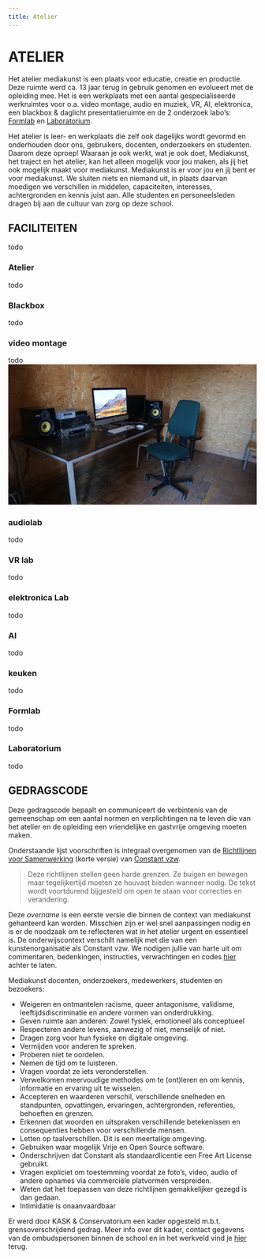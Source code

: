 ```yaml
---
title: Atelier
---
```


# ATELIER
Het atelier mediakunst is een plaats voor educatie, creatie en productie. Deze ruimte werd ca. 13 jaar terug in gebruik genomen en evolueert met de opleiding mee. Het is een werkplaats met een aantal gespecialiseerde werkruimtes voor o.a. video montage, audio en muziek, VR, AI, elektronica, een blackbox & daglicht presentatieruimte en de 2 onderzoek labo’s: [Formlab](https://www.formlab.schoolofarts.be/) en [Laboratorium](http://laboratorium.bio/).

Het atelier is leer- en werkplaats die zelf ook dagelijks wordt gevormd en onderhouden door ons, gebruikers, docenten, onderzoekers en studenten. Daarom deze oproep! Waaraan je ook werkt, wat je ook doet, Mediakunst, het traject en het atelier, kan het alleen mogelijk voor jou maken, als jij het ook mogelijk maakt voor mediakunst. Mediakunst is er voor jou en jij bent er voor mediakunst. We sluiten niets en niemand uit, in plaats daarvan moedigen we verschillen in middelen, capaciteiten, interesses, achtergronden en kennis juist aan. Alle studenten en personeelsleden dragen bij aan de cultuur van zorg op deze school.

## FACILITEITEN
todo
### Atelier
todo
### Blackbox
todo
### video montage
todo![videomontage](videomontage.jpg "videomontage")
### audiolab
todo
### VR lab
todo
### elektronica Lab
todo
### AI
todo
### keuken
todo
### Formlab
todo
### Laboratorium
todo
<!--
## AFSPRAKEN
We laten ons leiden door een aantal afspraken:

! Respecteer de ruimte en middelen.
Hou materialen, gereedschap en ruimtes beschikbaar. Zet alles na gebruik terug op de juiste plaats.

! Respecteer de anderen.
Denk bij elke stap, bij elke kleine of grote daad die je stelt even na wat het mogelijke directe gevolg is voor anderen. Indien je het gevoel hebt dat dit storend kan zijn ga je het gesprek aan met de betrokkenen. Het is niet zo dat er niets kan, veel dingen kunnen juist wel als er over gecommuniceerd wordt.

! Laat geen sporen na.
Laat de gedeelde ruimtes proper achter. Sporen zijn ongewenste of ongevraagde materiële of immateriële achterblijfsels. In je eigen werkruimte, op je eigen computer ben je baas zolang het veilig en hygiënisch blijft.

! Maak dingen mogelijk voor anderen.
Zie je tijd in het atelier ook als een kans om je open te stellen naar anderen, door te helpen, een discussie op gang te brengen, de keuken op te ruimen, een evenement te organiseren, ...

! Asymmetrieën in de geest.
Mensen komen van verschillende plaatsen, bewonen verschillende lichamen, hebben verschillende ervaringen, bevinden zich anders in machtsstructuren en hebben verschillende grenzen. Hou daar rekening mee, daag je eigen positie uit en laat je uitdagen, met respect voor de grenzen van anderen.    

Zie deze regels als onderling verbonden.     
<span class="text-tiny">Geïnspireerd op <a href="http://www.pa-f.net/basics">pa-f</a></span>
-->

## GEDRAGSCODE
Deze gedragscode bepaalt en communiceert de verbintenis van de gemeenschap om een aantal normen en verplichtingen na te leven die van het atelier en de opleiding een vriendelijke en gastvrije omgeving moeten maken.    

Onderstaande lijst voorschriften is integraal overgenomen van de [Richtlijnen voor Samenwerking](https://constantvzw.org/site/Richtlijnen-voor-samenwerking-een-update.html?lang=nl?w=https://constantvzw.org/wefts/orientationspourcollaboration.nl.html) (korte versie) van [Constant vzw](https://constantvzw.org/).
> Deze richtlijnen stellen geen harde grenzen. Ze buigen en bewegen maar tegelijkertijd moeten ze houvast bieden wanneer nodig. De tekst wordt voortdurend bijgesteld om open te staan voor correcties en verandering.    

Deze *overname* is een eerste versie die binnen de context van mediakunst gehanteerd kan worden. Misschien zijn er wel snel aanpassingen nodig en is er de noodzaak om te reflecteren wat in het atelier urgent en essentieel is. De onderwijscontext verschilt namelijk met die van een kunstenorganisatie als Constant vzw. We nodigen jullie van harte uit om commentaren, bedenkingen, instructies, verwachtingen en codes [hier](https://leper.noho.st/pad/p/2021_MK_intern_gedragscode) achter te laten.

Mediakunst docenten, onderzoekers, medewerkers, studenten en bezoekers:
- Weigeren en ontmantelen racisme, queer antagonisme, validisme, leeftijdsdiscriminatie en andere vormen van onderdrukking.
- Geven ruimte aan anderen: Zowel fysiek, emotioneel als conceptueel
- Respecteren andere levens, aanwezig of niet, menselijk of niet.
- Dragen zorg voor hun fysieke en digitale omgeving.
- Vermijden voor anderen te spreken.
- Proberen niet te oordelen.
- Nemen de tijd om te luisteren.
- Vragen voordat ze iets veronderstellen.
- Verwelkomen meervoudige methodes om te (ont)leren en om kennis, informatie en ervaring uit te wisselen.
- Accepteren en waarderen verschil, verschillende snelheden en standpunten, opvattingen, ervaringen, achtergronden, referenties, behoeften en grenzen.
- Erkennen dat woorden en uitspraken verschillende betekenissen en consequenties hebben voor verschillende mensen.
- Letten op taalverschillen. Dit is een meertalige omgeving.
- Gebruiken waar mogelijk Vrije en Open Source software.
- Onderschrijven dat Constant als standaardlicentie een Free Art License gebruikt.
- Vragen expliciet om toestemming voordat ze foto’s, video, audio of andere opnames via commerciële platvormen verspreiden.
- Weten dat het toepassen van deze richtlijnen gemakkelijker gezegd is dan gedaan.
- Intimidatie is onaanvaardbaar

Er werd door KASK & Conservatorium een kader opgesteld m.b.t. grensoverschrijdend gedrag. Meer info over dit kader, contact gegevens van de ombudspersonen binnen de school en in het werkveld vind je [hier](https://schoolofartsgent.be/nl/over-ons/cultuur-van-zorg/grensoverschrijdend-gedrag/) terug.
